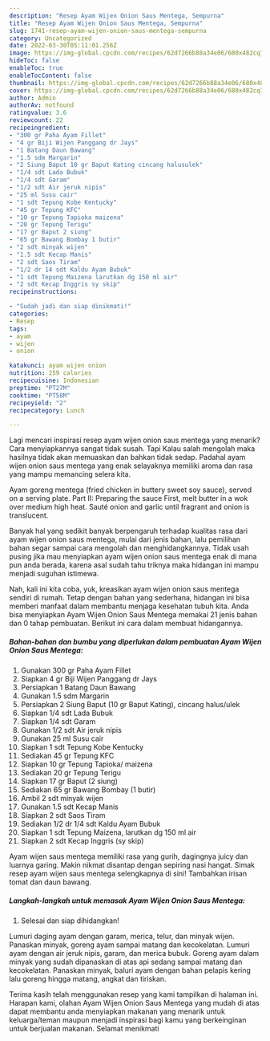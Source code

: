 ```yaml
---
description: "Resep Ayam Wijen Onion Saus Mentega, Sempurna"
title: "Resep Ayam Wijen Onion Saus Mentega, Sempurna"
slug: 1741-resep-ayam-wijen-onion-saus-mentega-sempurna
category: Uncategorized
date: 2022-03-30T05:11:01.256Z
image: https://img-global.cpcdn.com/recipes/62d7266b88a34e06/680x482cq70/ayam-wijen-onion-saus-mentega-foto-resep-utama.jpg
hideToc: false
enableToc: true
enableTocContent: false
thumbnail: https://img-global.cpcdn.com/recipes/62d7266b88a34e06/680x482cq70/ayam-wijen-onion-saus-mentega-foto-resep-utama.jpg
cover: https://img-global.cpcdn.com/recipes/62d7266b88a34e06/680x482cq70/ayam-wijen-onion-saus-mentega-foto-resep-utama.jpg
author: Admin
authorAv: notfound
ratingvalue: 3.6
reviewcount: 22
recipeingredient:
- "300 gr Paha Ayam Fillet"
- "4 gr Biji Wijen Panggang dr Jays"
- "1 Batang Daun Bawang"
- "1.5 sdm Margarin"
- "2 Siung Baput 10 gr Baput Kating cincang halusulek"
- "1/4 sdt Lada Bubuk"
- "1/4 sdt Garam"
- "1/2 sdt Air jeruk nipis"
- "25 ml Susu cair"
- "1 sdt Tepung Kobe Kentucky"
- "45 gr Tepung KFC"
- "10 gr Tepung Tapioka maizena"
- "20 gr Tepung Terigu"
- "17 gr Baput 2 siung"
- "65 gr Bawang Bombay 1 butir"
- "2 sdt minyak wijen"
- "1.5 sdt Kecap Manis"
- "2 sdt Saos Tiram"
- "1/2 dr 14 sdt Kaldu Ayam Bubuk"
- "1 sdt Tepung Maizena larutkan dg 150 ml air"
- "2 sdt Kecap Inggris sy skip"
recipeinstructions:

- "Sudah jadi dan siap dinikmati!"
categories:
- Resep
tags:
- ayam
- wijen
- onion

katakunci: ayam wijen onion 
nutrition: 259 calories
recipecuisine: Indonesian
preptime: "PT27M"
cooktime: "PT58M"
recipeyield: "2"
recipecategory: Lunch

---
```



Lagi mencari inspirasi resep ayam wijen onion saus mentega yang menarik? Cara menyiapkannya sangat tidak susah. Tapi Kalau salah mengolah maka hasilnya tidak akan memuaskan dan bahkan tidak sedap. Padahal ayam wijen onion saus mentega yang enak selayaknya memiliki aroma dan rasa yang mampu memancing selera kita.


Ayam goreng mentega (fried chicken in buttery sweet soy sauce), served on a serving plate. Part II: Preparing the sauce First, melt butter in a wok over medium high heat. Sauté onion and garlic until fragrant and onion is translucent.

Banyak hal yang sedikit banyak berpengaruh terhadap kualitas rasa dari ayam wijen onion saus mentega, mulai dari jenis bahan, lalu pemilihan bahan segar sampai cara mengolah dan menghidangkannya. Tidak usah pusing jika mau menyiapkan ayam wijen onion saus mentega enak di mana pun anda berada, karena asal sudah tahu triknya maka hidangan ini mampu menjadi suguhan istimewa.


Nah, kali ini kita coba, yuk, kreasikan ayam wijen onion saus mentega sendiri di rumah. Tetap dengan bahan yang sederhana, hidangan ini bisa memberi manfaat dalam membantu menjaga kesehatan tubuh kita. Anda bisa menyiapkan Ayam Wijen Onion Saus Mentega memakai 21 jenis bahan dan 0 tahap pembuatan. Berikut ini cara dalam membuat hidangannya.

<!--inarticleads1-->

##### Bahan-bahan dan bumbu yang diperlukan dalam pembuatan Ayam Wijen Onion Saus Mentega:

1. Gunakan 300 gr Paha Ayam Fillet
1. Siapkan 4 gr Biji Wijen Panggang dr Jays
1. Persiapkan 1 Batang Daun Bawang
1. Gunakan 1.5 sdm Margarin
1. Persiapkan 2 Siung Baput (10 gr Baput Kating), cincang halus/ulek
1. Siapkan 1/4 sdt Lada Bubuk
1. Siapkan 1/4 sdt Garam
1. Gunakan 1/2 sdt Air jeruk nipis
1. Gunakan 25 ml Susu cair
1. Siapkan 1 sdt Tepung Kobe Kentucky
1. Sediakan 45 gr Tepung KFC
1. Siapkan 10 gr Tepung Tapioka/ maizena
1. Sediakan 20 gr Tepung Terigu
1. Siapkan 17 gr Baput (2 siung)
1. Sediakan 65 gr Bawang Bombay (1 butir)
1. Ambil 2 sdt minyak wijen
1. Gunakan 1.5 sdt Kecap Manis
1. Siapkan 2 sdt Saos Tiram
1. Sediakan 1/2 dr 1/4 sdt Kaldu Ayam Bubuk
1. Siapkan 1 sdt Tepung Maizena, larutkan dg 150 ml air
1. Siapkan 2 sdt Kecap Inggris (sy skip)


Ayam wijen saus mentega memiliki rasa yang gurih, dagingnya juicy dan luarnya garing. Makin nikmat disantap dengan sepiring nasi hangat. Simak resep ayam wijen saus mentega selengkapnya di sini! Tambahkan irisan tomat dan daun bawang. 

<!--inarticleads2-->

##### Langkah-langkah untuk memasak Ayam Wijen Onion Saus Mentega:


1. Selesai dan siap dihidangkan!

Lumuri daging ayam dengan garam, merica, telur, dan minyak wijen. Panaskan minyak, goreng ayam sampai matang dan kecokelatan. Lumuri ayam dengan air jeruk nipis, garam, dan merica bubuk. Goreng ayam dalam minyak yang sudah dipanaskan di atas api sedang sampai matang dan kecokelatan. Panaskan minyak, baluri ayam dengan bahan pelapis kering lalu goreng hingga matang, angkat dan tiriskan. 

Terima kasih telah menggunakan resep yang kami tampilkan di halaman ini. Harapan kami, olahan Ayam Wijen Onion Saus Mentega yang mudah di atas dapat membantu anda menyiapkan makanan yang menarik untuk keluarga/teman maupun menjadi inspirasi bagi kamu yang berkeinginan untuk berjualan makanan. Selamat menikmati
